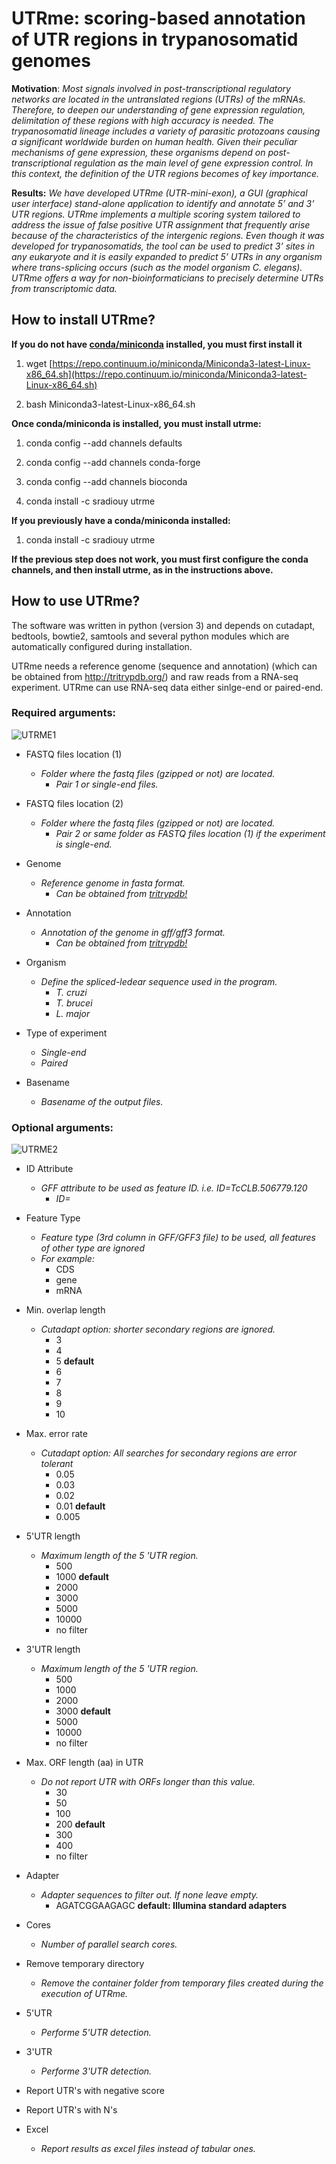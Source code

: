 # UTRme: scoring-based annotation of UTR regions in trypanosomatid genomes

**Motivation**:
*Most  signals  involved  in  post-transcriptional  regulatory  networks  are 
located in the untranslated regions (UTRs) of the mRNAs. Therefore, to deepen our 
understanding of gene expression regulation, delimitation of these regions with high 
accuracy  is  needed.  The  trypanosomatid  lineage  includes  a  variety  of  parasitic 
protozoans  causing  a  significant  worldwide  burden  on  human  health.  Given  their 
peculiar  mechanisms  of  gene  expression,  these  organisms  depend  on  post-
transcriptional regulation as the main level of gene expression control. In this context, 
the definition of the UTR regions becomes of key importance.* 

**Results:**
  *We  have  developed  UTRme  (UTR-mini-exon),  a  GUI  (graphical  user 
interface)  stand-alone  application  to  identify  and  annotate  5’  and  3’  UTR  regions. 
UTRme implements a multiple scoring system tailored to address the issue of false 
positive UTR assignment that frequently arise because of the characteristics of the 
intergenic regions. Even though it was developed for trypanosomatids, the tool can be 
used to predict 3’ sites in any eukaryote and it is easily expanded to predict 5’ UTRs in 
any organism where trans-splicing occurs (such as the model organism 
C.  elegans). UTRme  offers  a  way  for  non-bioinformaticians  to  precisely  determine  UTRs  from 
transcriptomic data.*

## How to install UTRme?

**If you do not have [conda/miniconda](https://conda.io/miniconda.html) installed, you must first install it**

 1. wget [https://repo.continuum.io/miniconda/Miniconda3-latest-Linux-x86_64.sh](https://repo.continuum.io/miniconda/Miniconda3-latest-Linux-x86_64.sh)

 1. bash Miniconda3-latest-Linux-x86_64.sh

**Once conda/miniconda is installed, you must install utrme:**

 1. conda config --add channels defaults

 1. conda config --add channels conda-forge

 1. conda config --add channels bioconda

 1. conda install -c sradiouy utrme

**If you previously have a conda/miniconda installed:**

1. conda install -c sradiouy utrme

**If the previous step does not work, you must first configure the conda channels, and then install utrme, as in the instructions above.**

## How to use UTRme?

The software was written in python (version 3) and depends on cutadapt, bedtools, bowtie2, samtools and several python modules which are automatically configured during installation. 

UTRme needs a reference genome (sequence and annotation) (which can be obtained from http://tritrypdb.org/) and raw reads from a RNA-seq experiment. UTRme can use RNA-seq data either sinlge-end or paired-end. 


### Required arguments:

![UTRME1](https://github.com/sradiouy/UTRme/blob/master/utrme1.png)

* FASTQ files location (1)
  * *Folder where the fastq files (gzipped or not) are located.*
    * *Pair 1 or single-end files.*



* FASTQ files location (2)
  * *Folder where the fastq files (gzipped or not) are located.*
    * *Pair 2 or same folder as FASTQ files location (1) if the experiment is single-end.*
  



* Genome
  * *Reference genome in fasta format.* 
    * *Can be obtained from  [tritrypdb!](http://tritrypdb.org/)*
   


* Annotation
  * *Annotation of the genome in gff/gff3 format.*
    * *Can be obtained from  [tritrypdb!](http://tritrypdb.org/)*
  

* Organism
  * *Define the spliced-ledear sequence used in the program.*
    * *T. cruzi*
    * *T. brucei* 
    * *L. major*
  
* Type of experiment
  * *Single-end*
  * *Paired*
  
 
* Basename
  * *Basename of the output files.*
 

### Optional arguments:

![UTRME2](https://github.com/sradiouy/UTRme/blob/master/utrme2.png)

* ID Attribute
  * *GFF attribute to be used as feature ID. i.e. ID=TcCLB.506779.120*
    * *ID=*

* Feature Type
  * *Feature type (3rd column in GFF/GFF3 file) to be used, all features of other type are ignored*
  * *For example:*
     * CDS
     * gene
     * mRNA

* Min. overlap length
  * *Cutadapt option: shorter secondary regions are ignored.*
    * 3 
    * 4 
    * 5      **default**
    * 6 
    * 7 
    * 8 
    * 9 
    * 10
  
* Max. error rate
  * *Cutadapt option: All searches for secondary regions are error tolerant*
    * 0.05
    * 0.03
    * 0.02
    * 0.01      **default**
    * 0.005

* 5'UTR length
  * *Maximum length of the  5 'UTR region.*
    * 500
    * 1000      **default**
    * 2000
    * 3000
    * 5000
    * 10000
    * no filter

* 3'UTR length
  * *Maximum length of the  5 'UTR region.*
    * 500
    * 1000
    * 2000
    * 3000      **default**
    * 5000
    * 10000
    * no filter  

* Max. ORF length (aa) in UTR
  * *Do not report UTR with ORFs longer than this value.*
    * 30
    * 50
    * 100
    * 200      **default**
    * 300
    * 400
    * no filter

* Adapter
  * *Adapter sequences to filter out. If none leave empty.*
    * AGATCGGAAGAGC **default:  Illumina standard adapters**

* Cores
  * *Number of parallel search cores.*

* Remove temporary directory
  * *Remove the container folder from temporary files created during the execution of UTRme.*

* 5'UTR
  * *Performe 5'UTR detection.*

* 3'UTR
  * *Performe 3'UTR detection.*

* Report UTR's with negative score

* Report UTR's with N's

* Excel
  * *Report results as excel files instead of tabular ones.*
  
